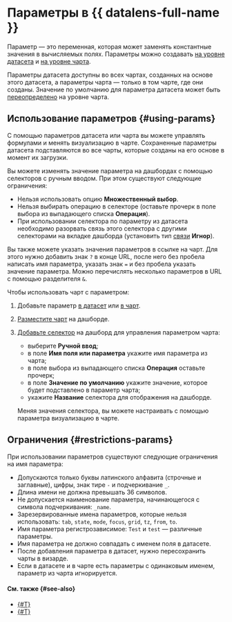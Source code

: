 # Параметры в {{ datalens-full-name }}

Параметр — это переменная, которая может заменять константные значения в вычисляемых полях. Параметры можно создавать [на уровне датасета](../operations/dataset/add-parameter-dataset.md) и [на уровне чарта](../operations/chart/add-parameter-chart.md).

Параметры датасета доступны во всех чартах, созданных на основе этого датасета, а параметры чарта — только в том чарте, где они созданы. Значение по умолчанию для параметра датасета может быть [переопределено](../operations/chart/add-parameter-chart.md#change-value) на уровне чарта.

## Использование параметров {#using-params}

С помощью параметров датасета или чарта вы можете управлять формулами и менять визуализацию в чарте.
Сохраненные параметры датасета подставляются во все чарты, которые созданы на его основе в момент их загрузки.

Вы можете изменять значение параметра на дашбордах с помощью селекторов с ручным вводом. При этом существуют следующие ограничения:

* Нельзя использовать опцию **Множественный выбор**.
* Нельзя выбирать операцию в селекторе (оставьте прочерк в поле выбора из выпадающего списка **Операция**).
* При использовании селектора по параметру из датасета необходимо разорвать связь этого селектора с другими селекторами на вкладке дашборда (установить тип [связи](../dashboard/link.md) **Игнор**).

Вы также можете указать значения параметров в ссылке на чарт. Для этого нужно добавить знак `?` в конце URL, после него без пробела написать имя параметра, указать знак `=` и без пробела указать значение параметра. Можно перечислять несколько параметров в URL с помощью разделителя `&`. 

Чтобы использовать чарт с параметром:

1. Добавьте параметр [в датасет](../operations/dataset/add-parameter-dataset.md) или [в чарт](../operations/chart/add-parameter-chart.md).
1. [Разместите чарт](../operations/dashboard/add-chart.md) на дашборде.
1. [Добавьте селектор](../operations/dashboard/add-selector.md) на дашборд для управления параметром чарта:
   
   * выберите **Ручной ввод**;
   * в поле **Имя поля или параметра** укажите имя параметра из чарта;
   * в поле выбора из выпадающего списка **Операция** оставьте прочерк;
   * в поле **Значение по умолчанию** укажите значение, которое будет подставлено в параметр чарта;
   * укажите **Название** селектора для отображения на дашборде.

   Меняя значения селектора, вы можете настраивать с помощью параметра визуализацию в чарте.


## Ограничения {#restrictions-params}

При использовании параметров существуют следующие ограничения на имя параметра:

* Допускаются только буквы латинского алфавита (строчные и заглавные), цифры, знак тире `-` и подчеркивание `_`.
* Длина имени не должна превышать 36 символов.
* Не допускается наименование параметра, начинающегося с символа подчеркивания: `_name`.
* Зарезервированные имена параметров, которые нельзя использовать: `tab`, `state`, `mode`, `focus`, `grid`, `tz`, `from`, `to`.
* Имя параметра регистрозависимое: `Test` и `test` — различные параметры.
* Имя параметра не должно совпадать с именем поля в датасете.
* После добавления параметра в датасет, нужно пересохранить чарты в визарде.
* Если в датасете и в чарте есть параметры с одинаковым именем, параметр из чарта игнорируется.

#### См. также {#see-also}

* [{#T}](../operations/dataset/add-parameter-dataset.md)
* [{#T}](../operations/chart/add-parameter-chart.md)
